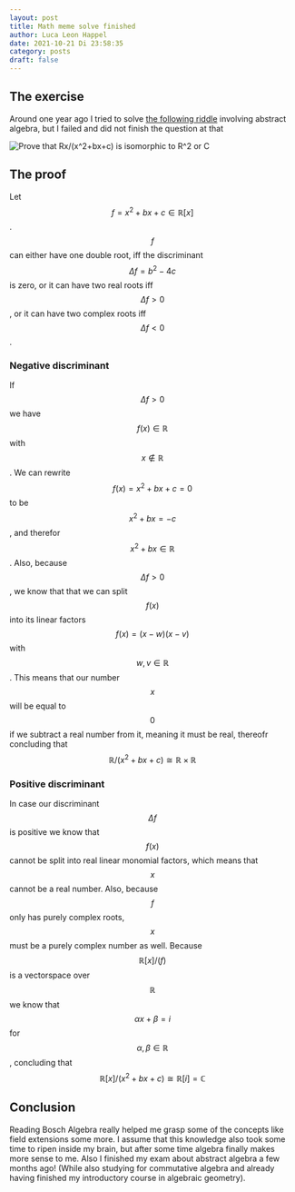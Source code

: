 ```yaml
---
layout: post
title: Math meme solve finished
author: Luca Leon Happel
date: 2021-10-21 Di 23:58:35
category: posts
draft: false
---
```


## The exercise

Around one year ago I tried to solve
[the following riddle](/posts/math_meme_proof) involving
abstract algebra, but I failed and did not finish the question at that

![Prove that Rx/(x^2+bx+c) is isomorphic to R^2 or C](https://i.imgur.com/5gUWnRL.png)

## The proof

Let $$f=x^2+bx+c\in\mathbb{R}[x]$$. 
$$f$$ can either have one double root, iff the discriminant
$$\Delta f=b^2-4c$$ is
zero, or it can have two real roots iff $$\Delta f>0$$, or it can have
two complex roots iff $$\Delta f<0$$.

### Negative discriminant

If $$\Delta f>0$$ we have $$f(x)\in\mathbb{R}$$ with $$x\not\in\mathbb{R}$$.
We can rewrite $$f(x)=x^2+bx+c=0$$ to be $$x^2+bx=-c$$, and therefor
$$x^2+bx\in\mathbb{R}$$.
Also, because $$\Delta f>0$$, we know that that we can split $$f(x)$$
into its linear factors $$f(x)=(x-w)(x-v)$$ with $$w,v\in\mathbb{R}$$.
This means that our number $$x$$ will be equal to $$0$$ if we subtract
a real number from it, meaning it must be real, thereofr concluding
that $$\mathbb{R}/(x^2+bx+c)\cong \mathbb{R}\times \mathbb{R}$$

### Positive discriminant

In case our discriminant $$\Delta f$$ is positive we know that
$$f(x)$$ cannot be split into real linear monomial factors, which
means that $$x$$ cannot be a real number.
Also, because $$f$$ only has purely complex roots, $$x$$ must be a
purely complex number as well.
Because $$\mathbb{R}[x]/(f)$$ is a vectorspace over $$\mathbb{R}$$
we know that $$\alpha x+\beta=i$$ for $$\alpha, \beta\in \mathbb{R}$$,
concluding that $$\mathbb{R}[x]/(x^2+bx+c) \cong \mathbb{R}[i]=\mathbb{C}$$

## Conclusion

Reading Bosch Algebra really helped me grasp some of the concepts like
field extensions some more. I assume that this knowledge also took
some time to ripen inside my brain, but after some time algebra
finally makes more sense to me. Also I finished my exam about abstract
algebra a few months ago! (While also studying for commutative algebra
and already having finished my introductory course in algebraic geometry).
